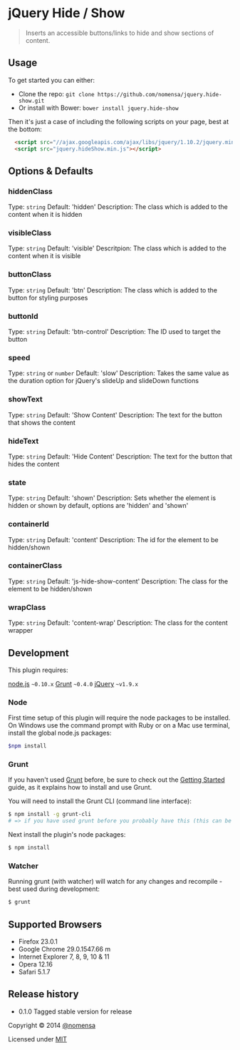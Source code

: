 # jQuery Hide / Show

> Inserts an accessible buttons/links to hide and show sections of content.


## Usage

To get started you can either:

 - Clone the repo: `git clone https://github.com/nomensa/jquery.hide-show.git`
 - Or install with Bower: `bower install jquery.hide-show`

Then it's just a case of including the following scripts on your page, best at the bottom:

```html
  <script src="//ajax.googleapis.com/ajax/libs/jquery/1.10.2/jquery.min.js"></script>
  <script src="jquery.hideShow.min.js"></script>
```


## Options & Defaults

### hiddenClass

Type: `string`
Default: 'hidden'
Description: The class which is added to the content when it is hidden

### visibleClass

Type: `string`
Default: 'visible'
Descritpion: The class which is added to the content when it is visible

### buttonClass

Type: `string`
Default: 'btn'
Description: The class which is added to the button for styling purposes

### buttonId

Type: `string`
Default: 'btn-control'
Description: The ID used to target the button

### speed

Type: `string` or `number`
Default: 'slow'
Description: Takes the same value as the duration option for jQuery's slideUp and slideDown functions

### showText

Type: `string`
Default: 'Show Content'
Description: The text for the button that shows the content

### hideText

Type: `string`
Default: 'Hide Content'
Description: The text for the button that hides the content

### state
Type: `string`
Default: 'shown'
Description: Sets whether the element is hidden or shown by default, options are 'hidden' and 'shown'

### containerId

Type: `string`
Default: 'content'
Description: The id for the element to be hidden/shown

### containerClass

Type: `string`
Default: 'js-hide-show-content'
Description: The class for the element to be hidden/shown

### wrapClass

Type: `string`
Default: 'content-wrap'
Description: The class for the content wrapper

## Development

This plugin requires:

[node.js](http://nodejs.org/) `~0.10.x`
[Grunt](http://gruntjs.com/) `~0.4.0`
[jQuery](http://jquery.com) `~v1.9.x`

### Node
First time setup of this plugin will require the node packages to be installed. On Windows use the command prompt with Ruby or on a Mac use terminal, install the global node.js packages:

```bash
$npm install
```

### Grunt
If you haven't used [Grunt](http://gruntjs.com/) before, be sure to check out the [Getting Started](http://gruntjs.com/getting-started) guide, as it explains how to install and use Grunt.

You will need to install the Grunt CLI (command line interface):

```bash
$ npm install -g grunt-cli
# => if you have used grunt before you probably have this (this can be run from any directory)
```

Next install the plugin's node packages:

```bash
$ npm install
```

### Watcher

Running grunt (with watcher) will watch for any changes and recompile - best used during development:

```bash
$ grunt
```

## Supported Browsers
* Firefox 23.0.1
* Google Chrome 29.0.1547.66 m
* Internet Explorer 7, 8, 9, 10 & 11
* Opera 12.16
* Safari 5.1.7


## Release history

 - 0.1.0 Tagged stable version for release

Copyright &copy; 2014 [@nomensa](http://nomensa.com)

Licensed under [MIT](http://opensource.org/licenses/mit-license.php)